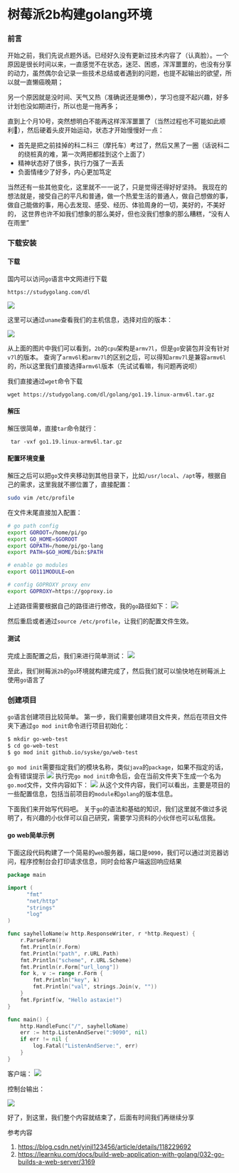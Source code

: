 # 树莓派2b构建golang环境

### 前言

开始之前，我们先说点题外话。已经好久没有更新过技术内容了（认真脸）。一个原因是很长时间以来，一直感觉不在状态，迷茫、困惑，浑浑噩噩的，也没有分享的动力，虽然偶尔会记录一些技术总结或者遇到的问题，也提不起输出的欲望，所以就一直懒癌晚期；

另一个原因就是没时间、天气又热（准确说还是懒😳），学习也提不起兴趣，好多计划也没如期进行，所以也是一拖再多；

直到上个月10号，突然想明白不能再这样浑浑噩噩了（当然过程也不可能如此顺利🐶），然后硬着头皮开始运动，状态才开始慢慢好一点：
- 首先是把之前挂掉的科二科三（摩托车）考过了，然后又黑了一圈（话说科二的绕桩真的难，第一次两把都挂到这个上面了）
- 精神状态好了很多，执行力强了一丢丢
- 负面情绪少了好多，内心更加笃定​

当然还有一些其他变化，这里就不一一说了，只是觉得还得好好坚持。
我现在的想法就是，接受自己的平凡和普通，做一个热爱生活的普通人，做自己想做的事，做自己能做的事，用心去发现、感受、经历、体验周身的一切，美好的，不美好的，
这世界也许不如我们想象的那么美好，但也没我们想象的那么糟糕，“没有人在雨里”


### 下载安装

#### 下载
国内可以访问`go`语言中文网进行下载
```
https://studygolang.com/dl
```

![](https://syske-pic-bed.oss-cn-hangzhou.aliyuncs.com/imgs/20220822215305.png)

这里可以通过`uname`查看我们的主机信息，选择对应的版本：

![](https://syske-pic-bed.oss-cn-hangzhou.aliyuncs.com/imgs/20220822215527.png)

从上面的图片中我们可以看到，`2b`的`cpu`架构是`armv7l`，但是`go`安装包并没有针对`v7l`的版本。
查询了`armv6l`和`armv7l`的区别之后，可以得知`armv7l`是兼容`armv6l`的，所以这里我们直接选择`armv6l`版本（先试试看嘛，有问题再说呗）

我们直接通过`wget`命令下载
```
wget https://studygolang.com/dl/golang/go1.19.linux-armv6l.tar.gz
```

#### 解压
解压很简单，直接`tar`命令就行：
```
 tar -vxf go1.19.linux-armv6l.tar.gz
```


#### 配置环境变量

解压之后可以把`go`文件夹移动到其他目录下，比如`/usr/local`、`/apt`等，根据自己的需求，这里我就不挪位置了，直接配置：
```sh
sudo vim /etc/profile
```
在文件末尾直接加入配置：
```sh
# go path config
export GOROOT=/home/pi/go
export GO_HOME=$GOROOT
export GOPATH=/home/pi/go-lang
export PATH=$GO_HOME/bin:$PATH

# enable go modules
export GO111MODULE=on

# config GOPROXY proxy env
export GOPROXY=https://goproxy.io
```
上述路径需要根据自己的路径进行修改，我的`go`路径如下：
![](https://syske-pic-bed.oss-cn-hangzhou.aliyuncs.com/imgs/20220822222144.png)

然后重启或者通过`source /etc/profile`，让我们的配置文件生效。

#### 测试
完成上面配置之后，我们来进行简单测试：
![](https://syske-pic-bed.oss-cn-hangzhou.aliyuncs.com/imgs/20220822222649.png)

至此，我们树莓派`2b`的`go`环境就构建完成了，然后我们就可以愉快地在树莓派上使用`go`语言了


### 创建项目
`go`语言创建项目比较简单。
第一步，我们需要创建项目文件夹，然后在项目文件夹下通过`go mod init`命令进行项目初始化：
```sh
$ mkdir go-web-test
$ cd go-web-test
$ go mod init github.io/syske/go/web-test
```
`go mod init`需要指定我们的模块名称，类似`java`的`package`，如果不指定的话，会有错误提示
![](https://syske-pic-bed.oss-cn-hangzhou.aliyuncs.com/imgs/20220823080343.png)
执行完`go mod init`命令后，会在当前文件夹下生成一个名为`go.mod`文件，文件内容如下：
![](https://syske-pic-bed.oss-cn-hangzhou.aliyuncs.com/imgs/20220823081519.png)
从这个文件内容，我们可以看出，主要是项目的一些配置信息，包括当前项目的`module`和`golang`的版本信息。

下面我们来开始写代码吧。
关于`go`的语法和基础的知识，我们这里就不做过多说明了，有兴趣的小伙伴可以自己研究，需要学习资料的小伙伴也可以私信我。

#### go web简单示例
下面这段代码构建了一个简易的`web`服务器，端口是`9090`，我们可以通过浏览器访问，程序控制台会打印请求信息，同时会给客户端返回响应结果

```go
package main

import (
      "fmt"
      "net/http"
      "strings"
      "log"
)

func sayhelloName(w http.ResponseWriter, r *http.Request) {
    r.ParseForm()
    fmt.Println(r.Form)
    fmt.Println("path", r.URL.Path)
    fmt.Println("scheme", r.URL.Scheme)
    fmt.Println(r.Form["url_long"])
    for k, v := range r.Form {
        fmt.Println("key", k)
        fmt.Println("val", strings.Join(v, ""))
    }
    fmt.Fprintf(w, "Hello astaxie!")
}

func main() {
    http.HandleFunc("/", sayhelloName)
    err := http.ListenAndServe(":9090", nil)
    if err != nil {
        log.Fatal("ListenAndServe:", err)
    }
}
```
客户端：
![](https://syske-pic-bed.oss-cn-hangzhou.aliyuncs.com/imgs/20220823083138.png)

控制台输出：

![](https://syske-pic-bed.oss-cn-hangzhou.aliyuncs.com/imgs/20220823083040.png)

好了，到这里，我们整个内容就结束了，后面有时间我们再继续分享

参考内容 

1. https://blog.csdn.net/yinjl123456/article/details/118229692
2. https://learnku.com/docs/build-web-application-with-golang/032-go-builds-a-web-server/3169
